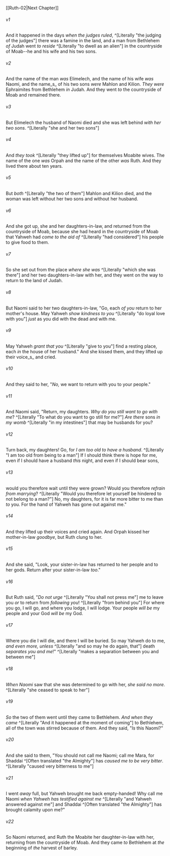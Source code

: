 ﻿---
aliases:
  - Ruth 1
---

[[Ruth-02|Next Chapter]]

###### v1
And it happened in the days _when_ _the judges ruled_, ^[Literally "the judging of the judges"] there was a famine in the land, and a man from Bethlehem _of_ Judah went _to reside_ ^[Literally "to dwell as an alien"] in the countryside of Moab--he and his wife and his two sons.

###### v2
And the name of the man _was_ Elimelech, and the name of his wife _was_ Naomi, and the name_s_ of his two sons _were_ Mahlon and Kilion. _They were_ Ephraimites from Bethlehem _in_ Judah. And they went _to_ the countryside of Moab and remained there.

###### v3
But Elimelech the husband of Naomi died and she was left behind _with_ _her two sons_. ^[Literally "she and her two sons"]

###### v4
And _they took_ ^[Literally "they lifted up"] for themselves Moabite wives. The name of the one _was_ Orpah and the name of the other _was_ Ruth. And they lived there about ten years.

###### v5
But _both_ ^[Literally "the two of them"] Mahlon and Kilion died, and the woman was left without her two sons and without her husband.

###### v6
And she got up, she and her daughters-in-law, and returned from the countryside of Moab, because she had heard in the countryside of Moab that Yahweh had _come to the aid of_ ^[Literally "had considered"] his people to give food to them.

###### v7
So she set out from the place _where she was_ ^[Literally "which she was there"] and her two daughters-in-law with her, and they went on the way to return to the land of Judah.

###### v8
But Naomi said to her two daughters-in-law, "Go, each _of you_ return to her mother's house. May Yahweh _show kindness to you_ ^[Literally "do loyal love with you"] _just_ as you did with the dead and with me.

###### v9
May Yahweh _grant that you_ ^[Literally "give to you"] find a resting place, each _in_ the house of her husband." And she kissed them, and they lifted up their voice_s_ and cried.

###### v10
And they said to her, "_No,_ we want to return with you to your people."

###### v11
And Naomi said, "Return, my daughters. _Why do you still want to go with me_? ^[Literally "To what do you want to go still for me?"] _Are there_ sons _in my womb_ ^[Literally "in my intestines"] that may be husbands for you?

###### v12
Turn back, my daughters! Go, for _I am too old to have a husband_. ^[Literally "I am too old from being to a man"] If I should think there is hope for me, even if I should have a husband _this_ night, and even if I should bear sons,

###### v13
would you therefore wait until they were grown? Would you therefore _refrain from marrying_? ^[Literally "Would you therefore let yourself be hindered to not belong to a man?"] No, my daughters, for it is far more bitter to me than _to_ you. For the hand of Yahweh has gone out against me."

###### v14
And they lifted up their voices and cried again. And Orpah kissed her mother-in-law _goodbye_, but Ruth clung to her.

###### v15
And she said, "Look, your sister-in-law has returned to her people and to her gods. Return after your sister-in-law _too_."

###### v16
But Ruth said, "_Do not urge_ ^[Literally "You shall not press me"] me to leave you _or_ to return from _following you_! ^[Literally "from behind you"] For where you go, I will go, and where you lodge, I will lodge. Your people _will be_ my people and your God _will be_ my God.

###### v17
Where you die I will die, and there I will be buried. So may Yahweh do to me, _and even more, unless_ ^[Literally "and so may he do again, that"] death _separates you and me_!" ^[Literally "makes a separation between you and between me"]

###### v18
_When Naomi_ saw that she was determined to go with her, _she said no more_. ^[Literally "she ceased to speak to her"]

###### v19
_So_ the two of them went until they came to Bethlehem. _And when they came_ ^[Literally "And it happened at the moment of coming"] to Bethlehem, all of the town was stirred because of them. And they said, "_Is_ this Naomi?"

###### v20
And she said to them, "You should not call me Naomi; call me Mara, for Shaddai ^[Often translated "the Almighty"] has _caused me to be very bitter_. ^[Literally "caused very bitterness to me"]

###### v21
I went _away_ full, but Yahweh brought me back empty-handed! Why call me Naomi _when Yahweh has testified against me_ ^[Literally "and Yahweh answered against me"] and Shaddai ^[Often translated "the Almighty"] has brought calamity upon me?"

###### v22
So Naomi returned, and Ruth the Moabite her daughter-in-law with her, returning from the countryside of Moab. And they came _to_ Bethlehem at _the_ beginning of _the_ harvest of barley.